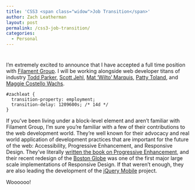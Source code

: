 ```yaml
---
title: 'CSS3 <span class="widow">Job Transition</span>'
author: Zach Leatherman
layout: post
permalink: /css3-job-transition/
categories:
  - Personal
---
```

# 

I’m extremely excited to announce that I have accepted a full time position with [Filament Group][1]. I will be working alongside web developer titans of industry [Todd Parker][2], [Scott Jehl][3], [Mat ‘Wilto’ Marquis][4], [Patty Toland][5], and [Maggie Costello Wachs][6].

 [1]: http://filamentgroup.com/
 [2]: http://twitter.com/toddmparker
 [3]: http://twitter.com/scottjehl
 [4]: http://twitter.com/wilto
 [5]: http://twitter.com/pattytoland
 [6]: http://twitter.com/maggiewachs

    #zachleat {
      transition-property: employment;
      transition-delay: 1209600s; /* 14d */
    }

If you’ve been living under a block-level element and aren’t familiar with Filament Group, I’m sure you’re familiar with a few of their contributions to the web development world. They’re well known for their advocacy and real world application of development practices that are important for the future of the web: Accessibility, Progressive Enhancement, and Responsive Design. They’ve literally [written the book on Progressive Enhancement][7], and their recent redesign of the [Boston Globe][8] was one of the first major large scale implementations of Responsive Design. If that weren’t enough, they are also leading the development of the [jQuery Mobile][9] project.

 [7]: http://filamentgroup.com/dwpe/
 [8]: http://bostonglobe.com/
 [9]: http://jquerymobile.com/

Woooooo!